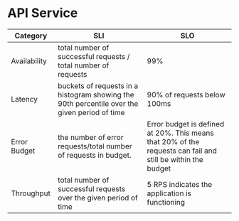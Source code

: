 # API Service

| Category     | SLI | SLO                                                                                                         |
|--------------|-----|-------------------------------------------------------------------------------------------------------------|
| Availability | total number of successful requests / total number of requests    | 99%                                                                                                         |
| Latency      | buckets of requests in a histogram showing the 90th percentile over the given period of time    | 90% of requests below 100ms                                                                                 |
| Error Budget | the number of error requests/total number of requests in budget.    | Error budget is defined at 20%. This means that 20% of the requests can fail and still be within the budget |
| Throughput   |  total number of successful requests over the given period of time   | 5 RPS indicates the application is functioning                                                              |
